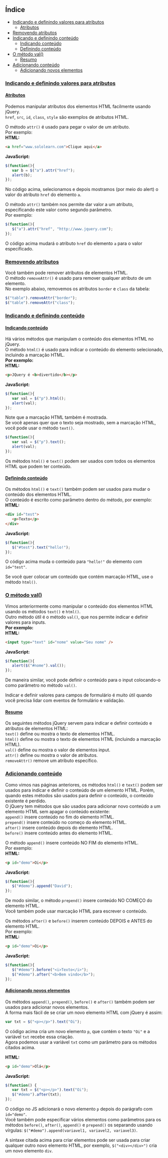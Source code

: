 ## Índice
- [Indicando e definindo valores para atributos](#indicando-e-definindo-valores-para-atributos)
   - [Atributos](#atributos)
- [Removendo atributos](#removendo-atributos)
- [Indicando e definindo conteúdo](#indicando-e-definindo-conteúdo)
   - [Indicando conteúdo](#indicando-conteúdo)
   - [Definindo conteúdo](#definindo-conteúdo)
- [O método val()](#o-método-val)
   - [Resumo](#resumo)
- [Adicionando conteúdo](#adicionando-conteúdo)
   - [Adicionando novos elementos](#adicionando-novos-elementos)

### [Indicando e definindo valores para atributos](#índice)
#### [Atributos](#índice)
Podemos manipular atributos dos elementos HTML facilmente usando jQuery.<br>
`href`, `src`, `id`, `class`, `style` são exemplos de atributos HTML.

O método `attr()` é usado para pegar o valor de um atributo.<br>
Por exemplo:<br>
__HTML:__

```html
<a href="www.sololearn.com">Clique aqui</a>
```

__JavaScript:__

```javascript
$(function(){
   var b = $("a").attr("href");
   alert(b);
});
```

No código acima, selecionamos e depois mostramos (por meio do alert) o valor do atributo `href` do elemento `a`.

O método `attr()` também nos permite dar valor a um atributo, especificando este valor como segundo parâmetro.<br>Por exemplo:

```javascript
$(function(){
   $("a").attr("href", "http://www.jquery.com");
});
```

O código acima mudará o atributo `href` do elemento `a` para o valor especificado.

### [Removendo atributos](#índice)
Você também pode remover atributos de elementos HTML.<br>
O método `removeAttr()` é usado para remover qualquer atributo de um elemento.<br>
No exemplo abaixo, removemos os atributos `border` e `class` da tabela:

```javascript
$("table").removeAttr("border");
$("table").removeAttr("class");
```

### [Indicando e definindo conteúdo](#índice)
#### [Indicando conteúdo](#índice)
Há vários métodos que manipulam o conteúdo dos elementos HTML no jQuery.<br>
O método `html()` é usado para indicar o conteúdo do elemento selecionado, incluindo a marcação HTML.<br>
__Por exemplo:__<br>
__HTML:__

```html
<p>JQuery é <b>divertido</b></p>
```

__JavaScript:__

```javascript
$(function(){
   var val = $("p").html();
   alert(val);
});
```

Note que a marcação HTML também é mostrada.<br>
Se você apenas quer que o texto seja mostrado, sem a marcação HTML, você pode usar o método `text()`.

```javascript
$(function(){
   var val = $("p").text();
   alert(val);
});
```

Os métodos `html()` e `text()` podem ser usados com todos os elementos HTML que podem ter conteúdo.

#### [Definindo conteúdo](#índice)
Os métodos `html()` e `text()` também podem ser usados para mudar o conteúdo dos elementos HTML.<br>
O conteúdo é escrito como parâmetro dentro do método, por exemplo:<br>
__HTML:__

```html
<div id="test">
   <p>Texto</p>
</div>
```

__JavaScript:__

```javascript
$(function(){
   $("#test").text("hello!");
});
```

O código acima muda o conteúdo para `"hello!"` do elemento com `id="test"`.

Se você quer colocar um conteúdo que contém marcação HTML, use o método `html()`.

### [O método val()](#índice)
Vimos anteriormente como manipular o conteúdo dos elementos HTML usando os métodos `text()` e `html()`.<br>
Outro método útil é o método `val()`, que nos permite indicar e definir valores para inputs.<br>
__Por exemplo:__<br>
__HTML:__

```html
<input type="text" id="nome" value="Seu nome" />
```

__JavaScript:__

```javascript
$(function(){
   alert($("#nome").val());
});
```

De maneira similar, você pode definir o conteúdo para o input colocando-o como parâmetro no método `val()`.

Indicar e definir valores para campos de formulário é muito útil quando você precisa lidar com eventos de formulário e validação.

#### [Resumo](#índice)
Os seguintes métodos jQuery servem para indicar e definir conteúdo e atributos de elementos HTML:<br>
`text()` define ou mostra o texto de elementos HTML.<br>
`html()` define ou mostra o texto de elementos HTML (incluindo a marcação HTML).<br>
`val()` define ou mostra o valor de elementos input.<br>
`attr()` define ou mostra o valor de atributos.<br>
`removeAttr()` remove um atributo específico.

### [Adicionando conteúdo](#índice)
Como vimos nas páginas anteriores, os métodos `html()` e `text()` podem ser usados para indicar e definir o conteúdo de um elemento HTML. Porém, quando estes métodos são usados para definir o conteúdo, o conteúdo existente é perdido.<br>
O jQuery tem métodos que são usados para adicionar novo conteúdo a um elemento HTML sem apagar o conteúdo existente:<br>
`append()` insere conteúdo no fim do elemento HTML.<br>
`prepend()` insere conteúdo no começo do elemento HTML.<br>
`after()` insere conteúdo depois do elemento HTML.<br>
`before()` insere conteúdo antes do elemento HTML.

O método `append()` insere conteúdo NO FIM do elemento HTML.<br>
Por exemplo:<br>
__HTML:__

```html
<p id="demo">Oi</p>
```

__JavaScript:__

```javascript
$(function(){
   $("#demo").append("David");
});
```

De modo similar, o método `prepend()` insere conteúdo NO COMEÇO do elemento HTML.<br>
Você também pode usar marcação HTML para escrever o conteúdo.

Os métodos `after()` e `before()` inserem conteúdo DEPOIS e ANTES do elemento HTML.<br>
Por exemplo:<br>
__HTML:__

```html
<p id="demo">Oi</p>
```

__JavaScript:__

```javascript
$(function(){
   $("#demo").before("<i>Texto</i>");
   $("#demo").after("<b>Bem vindo</b>");
});
```

#### [Adicionando novos elementos](#índice)
Os métodos `append()`, `prepend()`, `before()` e `after()` também podem ser usados para adicionar novos elementos.<br>
A forma mais fácil de se criar um novo elemento HTML com jQuery é assim:

```javascript
var txt = $("<p></p>").text("Oi");
```

O código acima cria um novo elemento `p`, que contém o texto `"Oi"` e a variável `txt` recebe essa criação.<br>
Agora podemos usar a variável `txt` como um parâmetro para os métodos citados acima.<br>

__HTML:__

```html
<p id="demo">Olá</p>
```

__JavaScript:__

```javascript
$(function() {
   var txt = $("<p></p>").text("Oi");
   $("#demo").after(txt);
});
```

O código no JS adicionará o novo elemento `p` depois do parágrafo com `id="demo"`.<br>
Você também pode especificar vários elementos como parâmetros para os métodos `before()`, `after()`, `append()` e `prepend()` os separando usando vírgulas: `$("#demo").append(variavel1, variavel2, variavel3)`.

A sintaxe citada acima para criar elementos pode ser usada para criar qualquer outro novo elemento HTML, por exemplo, `$("<div></div>")` cria um novo elemento `div`.
<!--stackedit_data:
eyJoaXN0b3J5IjpbNTc5MTExMDc4XX0=
-->